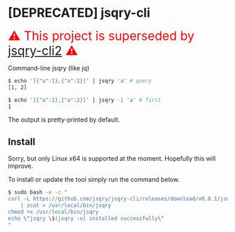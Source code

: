 # [DEPRECATED] jsqry-cli

<span style="color:red; font-size:2em">⚠️ This project is superseded by [jsqry-cli2](https://github.com/jsqry/jsqry-cli2) ⚠️
</span>

Command-line jsqry (like jq)

```bash
$ echo '[{"a":1},{"a":2}]' | jsqry 'a' # query
[1, 2]

$ echo '[{"a":1},{"a":2}]' | jsqry -1 'a' # first
1
```

The output is pretty-printed by default.

## Install

Sorry, but only Linux x64 is supported at the moment. Hopefully this will improve.

To install or update the tool simply run the command below.

```bash
$ sudo bash -e -c "
curl -L https://github.com/jsqry/jsqry-cli/releases/download/v0.0.1/jsqry-linux-amd64.gz \
    | zcat > /usr/local/bin/jsqry
chmod +x /usr/local/bin/jsqry
echo \"jsqry \$(jsqry -v) installed successfully\" 
"
```
